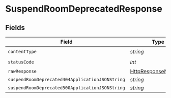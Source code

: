 # SuspendRoomDeprecatedResponse


## Fields

| Field                                                                                                                | Type                                                                                                                 | Required                                                                                                             | Description                                                                                                          |
| -------------------------------------------------------------------------------------------------------------------- | -------------------------------------------------------------------------------------------------------------------- | -------------------------------------------------------------------------------------------------------------------- | -------------------------------------------------------------------------------------------------------------------- |
| `contentType`                                                                                                        | *string*                                                                                                             | :heavy_check_mark:                                                                                                   | N/A                                                                                                                  |
| `statusCode`                                                                                                         | *int*                                                                                                                | :heavy_check_mark:                                                                                                   | N/A                                                                                                                  |
| `rawResponse`                                                                                                        | [HttpResponseMessage](https://learn.microsoft.com/en-us/dotnet/api/system.net.http.httpresponsemessage?view=net-5.0) | :heavy_minus_sign:                                                                                                   | N/A                                                                                                                  |
| `suspendRoomDeprecated404ApplicationJSONString`                                                                      | *string*                                                                                                             | :heavy_minus_sign:                                                                                                   | N/A                                                                                                                  |
| `suspendRoomDeprecated500ApplicationJSONString`                                                                      | *string*                                                                                                             | :heavy_minus_sign:                                                                                                   | N/A                                                                                                                  |
